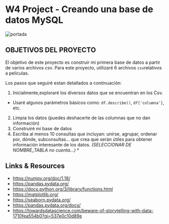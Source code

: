 # W4 Project - Creando una base de datos  MySQL

![portada](https://www.ionos.es/digitalguide/fileadmin/DigitalGuide/Teaser/object-storage-t.jpg)




## OBJETIVOS DEL PROYECTO

El objetivo de este proyecto es construir mi primera base de datos a partir de varios archivos csv. Para este proyecto, utilizaré 6 archivos `csv`relativos a peliculas.

Los pasos que seguiré estan detallados a continuación:
1. Inicialmente,exploraré los diversos datos que se encuentran en los Csv.
- Usaré algunos parámetros básicos como: `df.describe()`, `df['columna']`, etc.
2. Limpia los datos (puedes deshacerte de las columnas que no dan información)
3. Construiré mi base de datos
4. Escriba al menos 10 consultas que incluyan: unirse, agrupar, ordenar por, dónde, subconsultas... que crea que serán útiles para obtener información interesante de los datos. **(SELECCIONAR* DE NOMBRE_TABLA no cuenta...)* *




## Links & Resources


- <https://numpy.org/doc/1.18/>
- <https://pandas.pydata.org/>
- https://docs.python.org/3/library/functions.html
- https://matplotlib.org/
- https://seaborn.pydata.org/
- https://pandas.pydata.org/docs/
- https://towardsdatascience.com/beware-of-storytelling-with-data-1710fea554b0?gi=537e0c10d89e
